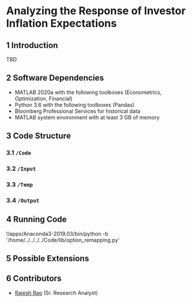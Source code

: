# Analyzing the Response of Investor Inflation Expectations

## 1	Introduction
TBD

## 2	Software Dependencies
*	MATLAB 2020a with the following toolboxes (Econometrics, Optimization, Financial)
*	Python 3.6 with the following toolboxes (Pandas)
*	Bloomberg Professional Services for historical data
*	MATLAB system environment with at least 3 GB of memory

## 3	Code Structure

### 3.1 	`/Code` 

### 3.2 	`/Input`

### 3.3 	`/Temp`

### 3.4 	`/Output`

## 4	Running Code


!/apps/Anaconda3-2019.03/bin/python -b '/home/../../../../Code/lib/option_remapping.py'


## 5	Possible Extensions

## 6	Contributors
* [Rajesh Rao](https://github.com/raj-rao-rr) (Sr. Research Analyst)
